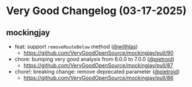 # Very Good Changelog (03-17-2025)

## mockingjay
- feat: support `removeRouteBelow` method ([@willhlas](https://github.com/willhlas))
	- https://github.com/VeryGoodOpenSource/mockingjay/pull/90
- chore: bumping very good analysis from 6.0.0 to 7.0.0 ([@pietroid](https://github.com/pietroid))
	- https://github.com/VeryGoodOpenSource/mockingjay/pull/87
- chore!: breaking change: remove deprecated parameter ([@pietroid](https://github.com/pietroid))
	- https://github.com/VeryGoodOpenSource/mockingjay/pull/86
